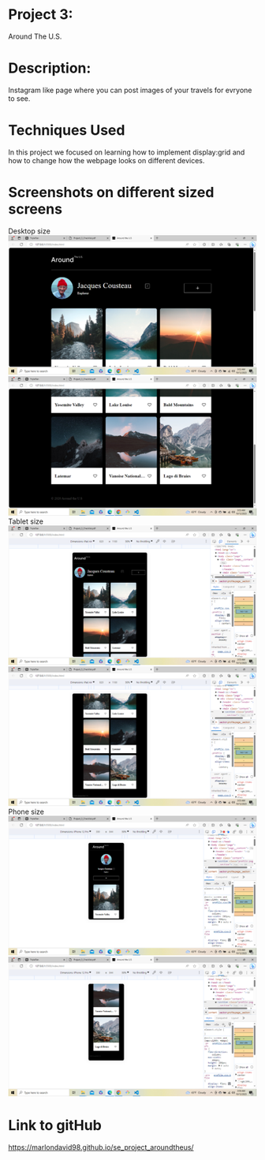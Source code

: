 # Project 3: 
Around The U.S.

# Description:
Instagram like page where you can post images of your travels for evryone to see.

# Techniques Used
In this project we focused on learning how to implement display:grid and how to change how the webpage looks on different devices.

# Screenshots on different sized screens
Desktop size ![Alt text](image.png)  ![Alt text](image-1.png)
Tablet size ![Alt text](image-2.png) ![Alt text](image-3.png)
Phone size ![Alt text](image-4.png)  ![Alt text](image-5.png)


# Link to gitHub
https://marlondavid98.github.io/se_project_aroundtheus/